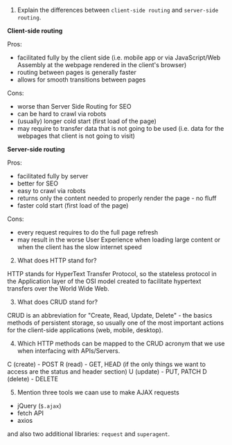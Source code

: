 1.  Explain the differences between `client-side routing` and `server-side routing`.

**Client-side routing**

Pros:
- facilitated fully by the client side (i.e. mobile app or via JavaScript/Web Assembly at the webpage rendered in the client's browser)
- routing between pages is generally faster
- allows for smooth transitions between pages

Cons:
- worse than Server Side Routing for SEO
- can be hard to crawl via robots
- (usually) longer cold start (first load of the page)
- may require to transfer data that is not going to be used (i.e. data for the webpages that client is not going to visit)

**Server-side routing**

Pros:
- facilitated fully by server
- better for SEO
- easy to crawl via robots
- returns only the content needed to properly render the page - no fluff
- faster cold start (first load of the page)

Cons:
- every request requires to do the full page refresh
- may result in the worse User Experience when loading large content or when the client has the slow internet speed

2.  What does HTTP stand for?

HTTP stands for HyperText Transfer Protocol, so the stateless protocol in the Application layer of the OSI model created to facilitate hypertext transfers over the World Wide Web.

3.  What does CRUD stand for?

CRUD is an abbreviation for "Create, Read, Update, Delete" - the basics methods of persistent storage, so usually one of the most important actions for the client-side applications (web, mobile, desktop).

4.  Which HTTP methods can be mapped to the CRUD acronym that we use when interfacing with APIs/Servers.

C (create) - POST
R (read) - GET, HEAD (if the only things we want to access are the status and header section)
U (update) - PUT, PATCH
D (delete) - DELETE

5.  Mention three tools we caan use to make AJAX requests

- jQuery (`$.ajax`)
- fetch API
- axios

and also two additional libraries: `request` and `superagent`.
